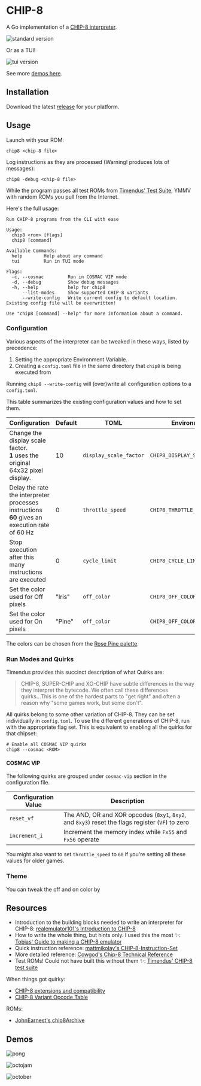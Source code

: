 # CHIP-8
A Go implementation of a [CHIP-8 interpreter](https://www.wikiwand.com/en/CHIP-8).

![standard version](./assets/outlaw-demo.gif)

Or as a TUI!

![tui version](./assets/outlaw-demo-tui.gif)

See more [demos here](#demos).
## Installation
Download the latest [release](https://github.com/braheezy/chip-8/releases) for your platform.

## Usage
Launch with your ROM:

    chip8 <chip-8 file>

Log instructions as they are processed (Warning! produces lots of messages):

    chip8 -debug <chip-8 file>

While the program passes all test ROMs from [Timendus' Test Suite](https://github.com/Timendus/chip8-test-suite), YMMV with random ROMs you pull from the Internet.

Here's the full usage:
```
Run CHIP-8 programs from the CLI with ease

Usage:
  chip8 <rom> [flags]
  chip8 [command]

Available Commands:
  help        Help about any command
  tui         Run in TUI mode

Flags:
  -c, --cosmac         Run in COSMAC VIP mode
  -d, --debug          Show debug messages
  -h, --help           help for chip8
      --list-modes     Show supported CHIP-8 variants
      --write-config   Write current config to default location. Existing config file will be overwritten!

Use "chip8 [command] --help" for more information about a command.
```

### Configuration
Various aspects of the interpreter can be tweaked in these ways, listed by precedence:
1. Setting the appropriate Environment Variable.
1. Creating a `config.toml` file in the same directory that `chip8` is being executed from

Running `chip8 --write-config` will (over)write all configuration options to a `config.toml`.

This table summarizes the existing configuration values and how to set them.

| Configuration | Default | TOML | Environment |
|---------------|---------|------|-------------|
| Change the display scale factor.<br>**1** uses the original 64x32 pixel display. | 10 | `display_scale_factor` | `CHIP8_DISPLAY_SCALE_FACTOR` |
| Delay the rate the interpreter processes instructions<br>**60** gives an execution rate of 60 Hz | 0 | `throttle_speed` | `CHIP8_THROTTLE_SPEED` |
| Stop execution after this many instructions are executed | 0 | `cycle_limit` | `CHIP8_CYCLE_LIMIT` |
| Set the color used for Off pixels | "Iris" | `off_color` | `CHIP8_OFF_COLOR`
| Set the color used for On pixels | "Pine" | `off_color` | `CHIP8_OFF_COLOR`

The colors can be chosen from the [Rose Pine palette](https://rosepinetheme.com/palette/).
### Run Modes and Quirks
Timendus provides this succinct description of what Quirks are:
> CHIP-8, SUPER-CHIP and XO-CHIP have subtle differences in the way they interpret the bytecode. We often call these differences quirks...This is one of the hardest parts to "get right" and often a reason why "some games work, but some don't".

All quirks belong to some other variation of CHIP-8. They can be set individually in `config.toml`. To use the different generations of CHIP-8, run with the appropriate flag set. This is equivalent to enabling all the quirks for that chipset:

    # Enable all COSMAC VIP quirks
    chip8 --cosmac <ROM>

#### COSMAC VIP ####
The following quirks are grouped under `cosmac-vip` section in the configuration file.

| Configuration Value | Description |
|---------------------|-------------|
| `reset_vf`          | The AND, OR and XOR opcodes (`8xy1`, `8xy2`, and `8xy3`) reset the flags register (`VF`) to zero
| `increment_i`       | Increment the memory index while `Fx55` and `Fx56` operate

You might also want to set `throttle_speed` to `60` if you're setting all these values for older games.

### Theme
You can tweak the off and on color by

## Resources
- Introduction to the building blocks needed to write an interpreter for CHIP-8: [realemulator101's Introduction to CHIP-8](http://www.emulator101.com/introduction-to-chip-8.html)
- How to write the whole thing, but hints only. I used this the most ✨: [Tobias' Guide to making a CHIP-8 emulator](https://tobiasvl.github.io/blog/write-a-chip-8-emulator/)
- Quick instruction reference: [mattmikolay's CHIP‐8-Instruction-Set](https://github.com/mattmikolay/chip-8/wiki/CHIP%E2%80%908-Instruction-Set)
- More detailed reference: [Cowgod's Chip-8 Technical Reference](http://devernay.free.fr/hacks/chip8/C8TECH10.HTM)
- Test ROMs! Could not have built this without them ✨: [Timendus' CHIP-8 test suite](https://github.com/Timendus/chip8-test-suite)

When things got quirky:
- [CHIP-8 extensions and compatibility](https://chip-8.github.io/extensions/)
- [CHIP-8 Variant Opcode Table](https://chip8.gulrak.net/)

ROMs:
- [JohnEarnest's chip8Archive](https://johnearnest.github.io/chip8Archive/)

## Demos
![pong](./assets/pong-demo.gif)

![octojam](./assets/octojam-demo.gif)

![october](./assets/october-demo.gif)
